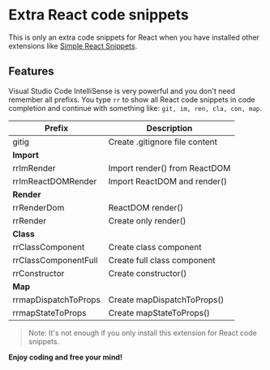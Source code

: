 # Extra React code snippets

This is only an extra code snippets for React when you have installed other extensions like [Simple React Snippets](https://marketplace.visualstudio.com/items?itemName=burkeholland.simple-react-snippets).

## Features

Visual Studio Code IntelliSense is very powerful and you don't need remember all prefixs. You type `rr` to show all React code snippets in code completion and continue with something like: `git, im, ren, cla, con, map`.

|Prefix|Description|
|---|---|
|gitig|Create .gitignore file content|
|**Import**||
|rrImRender|Import render() from ReactDOM|
|rrImReactDOMRender|Import ReactDOM and render()|
|**Render**||
|rrRenderDom|ReactDOM render()|
|rrRender|Create only render()|
|**Class**||
|rrClassComponent|Create class component|
|rrClassComponentFull|Create full class component|
|rrConstructor|Create constructor()|
|**Map**||
|rrmapDispatchToProps|Create mapDispatchToProps()|
|rrmapStateToProps|Create mapStateToProps()|

> Note: It's not enough if you only install this extension for React code snippets.

**Enjoy coding and free your mind!**
